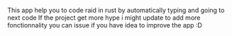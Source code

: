 This app help you to code raid in rust by automatically typing and going to next code
If the project get more hype i might update to add more fonctionnality you can issue if you have idea to improve the app :D
